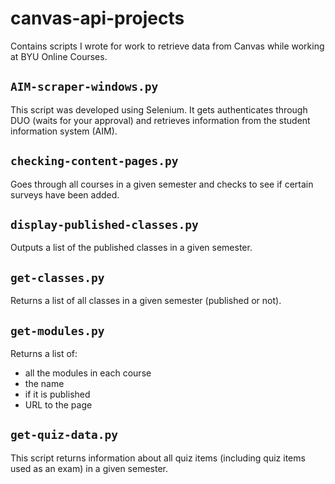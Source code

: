 # canvas-api-projects
Contains scripts I wrote for work to retrieve data from Canvas while working at BYU Online Courses.

## `AIM-scraper-windows.py`
This script was developed using Selenium. It gets authenticates through DUO (waits for your approval) and retrieves information from the student information system (AIM).

## `checking-content-pages.py`
Goes through all courses in a given semester and checks to see if certain surveys have been added. 

## `display-published-classes.py`
Outputs a list of the published classes in a given semester.

## `get-classes.py`
Returns a list of all classes in a given semester (published or not).

## `get-modules.py`
Returns a list of:
- all the modules in each course
- the name
- if it is published
- URL to the page 

## `get-quiz-data.py`
This script returns information about all quiz items (including quiz items used as an exam) in a given semester.
